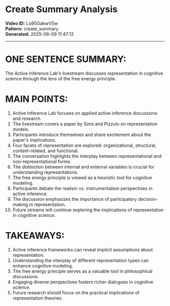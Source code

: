 # Create Summary Analysis

**Video ID:** Lo95GakwV5w  
**Pattern:** create_summary  
**Generated:** 2025-06-09 11:47:12  

---

# ONE SENTENCE SUMMARY:
The Active Inference Lab's livestream discusses representation in cognitive science through the lens of the free energy principle.

# MAIN POINTS:
1. Active Inference Lab focuses on applied active inference discussions and research.
2. The livestream covers a paper by Sims and Pizzulo on representation models.
3. Participants introduce themselves and share excitement about the paper's implications.
4. Four facets of representation are explored: organizational, structural, content-related, and functional.
5. The conversation highlights the interplay between representational and non-representational forms.
6. The distinction between internal and external variables is crucial for understanding representations.
7. The free energy principle is viewed as a heuristic tool for cognitive modeling.
8. Participants debate the realism vs. instrumentalism perspectives in active inference.
9. The discussion emphasizes the importance of participatory decision-making in representation.
10. Future streams will continue exploring the implications of representation in cognitive science.

# TAKEAWAYS:
1. Active inference frameworks can reveal implicit assumptions about representation.
2. Understanding the interplay of different representation types can enhance cognitive modeling.
3. The free energy principle serves as a valuable tool in philosophical discussions.
4. Engaging diverse perspectives fosters richer dialogues in cognitive science.
5. Future research should focus on the practical implications of representation theories.